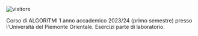 ![visitors](https://visitor-badge.laobi.icu/badge?page_id=AlessandroZappatore.uniupo_algoritmi_1)

Corso di ALGORITMI 1 anno accademico 2023/24 (primo semestre) presso l'Università del Piemonte Orientale. Esercizi parte di laboratorio.
